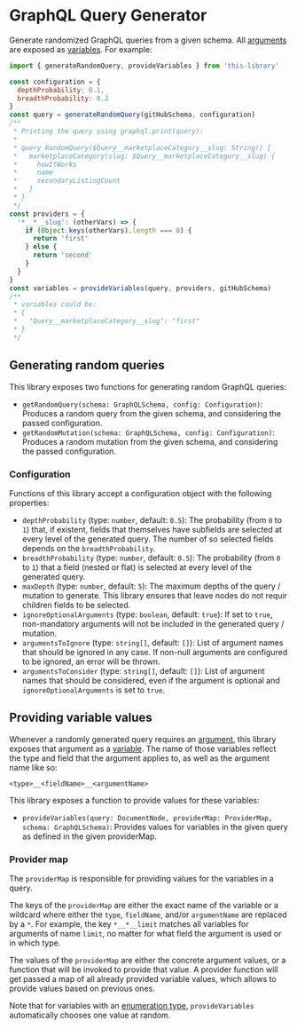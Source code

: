 # GraphQL Query Generator
Generate randomized GraphQL queries from a given schema. All [arguments](https://facebook.github.io/graphql/draft/#sec-Language.Arguments) are exposed as [variables](https://facebook.github.io/graphql/draft/#sec-Language.Variables). For example:

```javascript
import { generateRandomQuery, provideVariables } from 'this-library'

const configuration = {
  depthProbability: 0.1,
  breadthProbability: 0.2
}
const query = generateRandomQuery(gitHubSchema, configuration)
/**
 * Printing the query using graphql.print(query):
 * 
 * query RandomQuery($Query__marketplaceCategory__slug: String!) {
 *   marketplaceCategory(slug: $Query__marketplaceCategory__slug) {
 *     howItWorks
 *     name
 *     secondaryListingCount
 *   }
 * }
 */
const providers = {
  '*__*__slug': (otherVars) => {
    if (Object.keys(otherVars).length === 0) {
      return 'first'
    } else {
      return 'second'
    }
  }
}
const variables = provideVariables(query, providers, gitHubSchema)
/**
 * variables could be:
 * {
 *   "Query__marketplaceCategory__slug": "first"
 * }
 */
```

## Generating random queries
This library exposes two functions for generating random GraphQL queries:

* `getRandomQuery(schema: GraphQLSchema, config: Configuration)`: Produces a random query from the given schema, and considering the passed configuration.
* `getRandomMutation(schema: GraphQLSchema, config: Configuration)`: Produces a random mutation from the given schema, and considering the passed configuration.

### Configuration
Functions of this library accept a configuration object with the following properties:

* `depthProbability` (type: `number`, default: `0.5`): The probability (from `0` to `1`) that, if existent, fields that themselves have subfields are selected at every level of the generated query. The number of so selected fields depends on the `breadthProbability`.
* `breadthProbability` (type: `number`, default: `0.5`): The probability (from `0` to `1`) that a field (nested or flat) is selected at every level of the generated query.
* `maxDepth` (type: `number`, default: `5`): The maximum depths of the query / mutation to generate. This library ensures that leave nodes do not requir children fields to be selected.
* `ignoreOptionalArguments` (type: `boolean`, default: `true`): If set to `true`, non-mandatory arguments will not be included in the generated query / mutation.
* `argumentsToIgnore` (type: `string[]`, default: `[]`): List of argument names that should be ignored in any case. If non-null arguments are configured to be ignored, an error will be thrown.
* `argumentsToConsider` (type: `string[]`, default: `[]`): List of argument names that should be considered, even if the argument is optional and `ignoreOptionalArguments` is set to `true`.

## Providing variable values
Whenever a randomly generated query requires an [argument](https://facebook.github.io/graphql/draft/#sec-Language.Arguments), this library exposes that argument as a [variable](https://facebook.github.io/graphql/draft/#sec-Language.Variables). The name of those variables reflect the type and field that the argument applies to, as well as the argument name like so:

```
<type>__<fieldName>__<argumentName>
```

This library exposes a function to provide values for these variables:

* `provideVariables(query: DocumentNode, providerMap: ProviderMap, schema: GraphQLSchema)`: Provides values for variables in the given query as defined in the given providerMap.

### Provider map
The `providerMap` is responsible for providing values for the variables in a query.

The keys of the `providerMap` are either the exact name of the variable or a wildcard where either the `type`, `fieldName`, and/or `argumentName` are replaced by a `*`. For example, the key `*__*__limit` matches all variables for arguments of name `limit`, no matter for what field the argument is used or in which type.

The values of the `providerMap` are either the concrete argument values, or a function that will be invoked to provide that value. A provider function will get passed a map of all already provided variable values, which allows to provide values based on previous ones.

Note that for variables with an [enumeration type](https://graphql.org/learn/schema/#enumeration-types), `provideVariables` automatically chooses one value at random.
